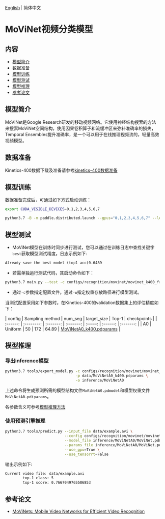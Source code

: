 [English](../../../en/model_zoo/recognition/movinet.md) | 简体中文

# MoViNet视频分类模型

## 内容

- [模型简介](#模型简介)
- [数据准备](#数据准备)
- [模型训练](#模型训练)
- [模型测试](#模型测试)
- [模型推理](#模型推理)
- [参考论文](#参考论文)


## 模型简介

MoViNet是Google Research研发的移动视频网络。它使用神经结构搜索的方法来搜索MoViNet空间结构，使用因果卷积算子和流缓冲区来弥补准确率的损失，Temporal Ensembles提升准确率，是一个可以用于在线推理视频流的，轻量高效视频模型。

## 数据准备

Kinetics-400数据下载及准备请参考[kinetics-400数据准备](../../dataset/k400.md)

## 模型训练

数据准备完成后，可通过如下方式启动训练：

```bash
export CUDA_VISIBLE_DEVICES=0,1,2,3,4,5,6,7

python3.7 -B -m paddle.distributed.launch --gpus="0,1,2,3,4,5,6,7" --log_dir=log_movinet main.py --validate -c configs/recognition/movinet/movinet_k400_frame.yaml
```

## 模型测试

- MoViNet模型在训练时同步进行测试，您可以通过在训练日志中查找关键字`best`获取模型测试精度，日志示例如下:

```txt
Already save the best model (top1 acc)0.6489
```

- 若需单独运行测试代码，其启动命令如下：

```bash
python3.7 main.py --test -c configs/recognition/movinet/movinet_k400_frame.yaml -w output/MoViNet/MoViNet_best.pdparams
```

- 通过`-c`参数指定配置文件，通过`-w`指定权重存放路径进行模型测试。

当测试配置采用如下参数时，在Kinetics-400的validation数据集上的评估精度如下：

| config | Sampling method | num_seg | target_size | Top-1 | checkpoints |
| :------: | :--------: | :-------: | :-------: | :-----: | :------: | :-------: |
| A0 | Uniform | 50 | 172  | 64.89 | [MoViNetA0_k400.pdparams](https://videotag.bj.bcebos.com/PaddleVideo-release2.3/MoViNetA0_k400.pdparams)  |


## 模型推理

### 导出inference模型

```bash
python3.7 tools/export_model.py -c configs/recognition/movinet/movinet_k400_frame.yaml \
                                -p data/MoViNetA0_k400.pdparams \
                                -o inference/MoViNetA0
```

上述命令将生成预测所需的模型结构文件`MoViNetA0.pdmodel`和模型权重文件`MoViNetA0.pdiparams`。

各参数含义可参考[模型推理方法](https://github.com/PaddlePaddle/PaddleVideo/blob/release/2.0/docs/zh-CN/start.md#2-%E6%A8%A1%E5%9E%8B%E6%8E%A8%E7%90%86)

### 使用预测引擎推理

```bash
python3.7 tools/predict.py --input_file data/example.avi \
                           --config configs/recognition/movinet/movinet_k400_frame.yaml \
                           --model_file inference/MoViNetA0/MoViNet.pdmodel \
                           --params_file inference/MoViNetA0/MoViNet.pdiparams \
                           --use_gpu=True \
                           --use_tensorrt=False
```

输出示例如下:
```txt
Current video file: data/example.avi
        top-1 class: 5
        top-1 score: 0.7667049765586853
```

## 参考论文

- [MoViNets: Mobile Video Networks for Efficient Video Recognition](https://arxiv.org/abs/2103.11511)
